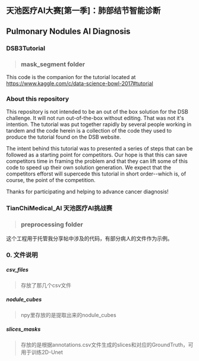 ## 天池医疗AI大赛[第一季]：肺部结节智能诊断
## Pulmonary Nodules AI Diagnosis

### DSB3Tutorial 
> ### mask_segment folder

This code is the companion for the tutorial located at https://www.kaggle.com/c/data-science-bowl-2017#tutorial

### About this repository

This repository is not intended to be an out of the box solution for the DSB challenge. It will not run out-of-the-box
without editing. That was not it's intention. The tutorial was put together rapidly by several people working in tandem
and the code herein is a collection of the code they used to produce the tutorial found on the DSB website. 

The intent behind this tutorial was to presented a series of steps that can be followed as a starting point for competitors. 
Our hope is that this can save competitors time in framing the problem and that they can lift some of this code to speed 
up their own solution generation. We expect that the competitors efforst will supercede this tutorial in short order--which
is, of course, the point of the competition. 

Thanks for participating and helping to advance cancer diagnosis!

### TianChiMedical_AI 天池医疗AI挑战赛 
> ### preprocessing folder
  
这个工程用于托管我分享帖中涉及的代码，有部分病人的文件作为示例。

### 0. 文件说明
##### csv_files
> 存放了那几个csv文件  

##### nodule_cubes
> npy里存放的是提取出来的nodule_cubes  

##### slices_masks
> 存放的是根据annotations.csv文件生成的slices和对应的GroundTruth，可用于训练2D-Unet